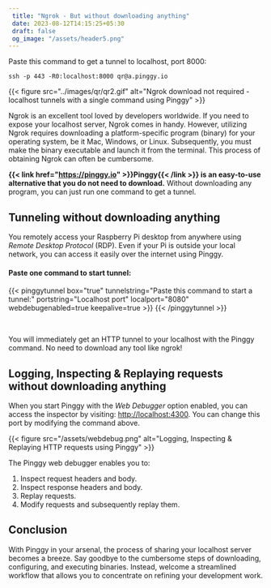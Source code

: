 ```yaml
---
 title: "Ngrok - But without downloading anything" 
 date: 2023-08-12T14:15:25+05:30
 draft: false 
 og_image: "/assets/header5.png"
---
```


Paste this command to get a tunnel to localhost, port 8000:

```
ssh -p 443 -R0:localhost:8000 qr@a.pinggy.io
```

{{< figure src="../images/qr/qr2.gif" alt="Ngrok download not required - localhost tunnels with a single command using Pinggy" >}}

Ngrok is an excellent tool loved by developers worldwide. If you need to expose your localhost server, Ngrok comes in handy. However, utilizing Ngrok requires downloading a platform-specific program (binary) for your operating system, be it Mac, Windows, or Linux. Subsequently, you must make the binary executable and launch it from the terminal. This process of obtaining Ngrok can often be cumbersome.

**{{< link href="https://pinggy.io" >}}Pinggy{{< /link >}} is an easy-to-use alternative that you do not need to download.** Without downloading any program, you can just run one command to get a tunnel.  


## Tunneling without downloading anything
You remotely access your Raspberry Pi desktop from anywhere using *Remote Desktop Protocol* (RDP). Even if your Pi is outside your local network, you can access it easily over the internet using Pinggy.


#### Paste one command to start tunnel:

{{< pinggytunnel box="true" tunnelstring="Paste this command to start a tunnel:" portstring="Localhost port" localport="8080" webdebugenabled=true keepalive=true >}}
{{< /pinggytunnel >}}

<br>

You will immediately get an HTTP tunnel to your localhost with the Pinggy command. No need to download any tool like ngrok!

## Logging, Inspecting & Replaying requests without downloading anything

When you start Pinggy with the *Web Debugger* option enabled, you can access the inspector by visiting: [http://localhost:4300](http://localhost:4300). You can change this port by modifying the command above.

{{< figure src="/assets/webdebug.png" alt="Logging, Inspecting & Replaying HTTP requests using Pinggy" >}}

The Pinggy web debugger enables you to:

1. Inspect request headers and body.
2. Inspect response headers and body.
3. Replay requests.
4. Modify requests and subsequently replay them.

## Conclusion

With Pinggy in your arsenal, the process of sharing your localhost server becomes a breeze. Say goodbye to the cumbersome steps of downloading, configuring, and executing binaries. Instead, welcome a streamlined workflow that allows you to concentrate on refining your development work.